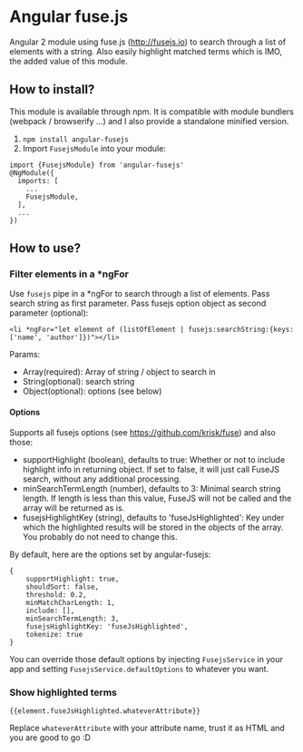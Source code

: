# Angular fuse.js

Angular 2 module using fuse.js (http://fusejs.io) to search through a list of elements with a string. Also easily highlight matched terms which is IMO, the added value of this module.

## How to install?

This module is available through npm. It is compatible with module bundlers (webpack / browserify ...)
and I also provide a standalone minified version.

1. `npm install angular-fusejs`
2. Import `FusejsModule` into your module:
```
import {FusejsModule} from 'angular-fusejs'
@NgModule({
  imports: [
    ...
    FusejsModule,
  ],
  ...
})
```

## How to use?

### Filter elements in a *ngFor
Use `fusejs` pipe in a *ngFor to search through a list of elements. Pass search string as first parameter. Pass fusejs option object as second parameter (optional):
```
<li *ngFor="let element of (listOfElement | fusejs:searchString:{keys: ['name', 'author']})"></li>
```

Params:
- Array(required): Array of string / object  to search in
- String(optional): search string
- Object(optional): options (see below)

#### Options
Supports all fusejs options (see https://github.com/krisk/fuse) and also those:
- supportHighlight (boolean), defaults to true: Whether or not to include highlight info in returning object. If set to false, it will just call FuseJS search, without any additional processing.
- minSearchTermLength (number), defaults to 3: Minimal search string length. If length is less than this value, FuseJS will not be called and the array will be returned as is.
- fusejsHighlightKey (string), defaults to 'fuseJsHighlighted': Key under which the highlighted results will be stored in the objects of the array. You probably do not need to change this.

By default, here are the options set by angular-fusejs:
```
{
    supportHighlight: true,
    shouldSort: false,
    threshold: 0.2,
    minMatchCharLength: 1,
    include: [],
    minSearchTermLength: 3,
    fusejsHighlightKey: 'fuseJsHighlighted',
    tokenize: true
}
```

You can override those default options by injecting `FusejsService` in your app and setting `FusejsService.defaultOptions` to whatever you want.

### Show highlighted terms
```
{{element.fuseJsHighlighted.whateverAttribute}}
```
Replace `whateverAttribute` with your attribute name, trust it as HTML and you are good to go :D